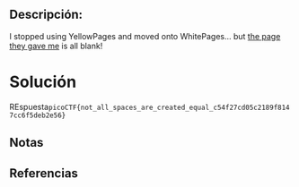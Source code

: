 ## Descripción:
I stopped using YellowPages and moved onto WhitePages... but [the page they gave me](https://jupiter.challenges.picoctf.org/static/74274b96fe966126a1953c80762af80d/whitepages.txt) is all blank!

# Solución
REspuesta`picoCTF{not_all_spaces_are_created_equal_c54f27cd05c2189f8147cc6f5deb2e56}`

## Notas

## Referencias
 